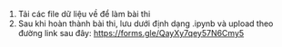 1) Tải các file dữ liệu về để làm bài thi
2) Sau khi hoàn thành bài thi, lưu dưới định dạng .ipynb và upload theo đường link sau đây:
   https://forms.gle/QayXy7qey57N6Cmy5
